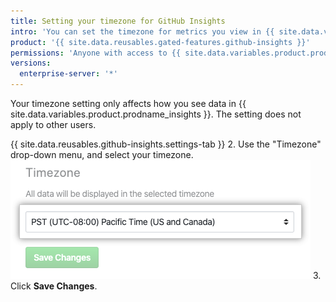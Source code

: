 ```yaml
---
title: Setting your timezone for GitHub Insights
intro: 'You can set the timezone for metrics you view in {{ site.data.variables.product.prodname_insights }}.'
product: '{{ site.data.reusables.gated-features.github-insights }}'
permissions: 'Anyone with access to {{ site.data.variables.product.prodname_insights }} can set their own timezone.'
versions:
  enterprise-server: '*'
---
```


Your timezone setting only affects how you see data in {{ site.data.variables.product.prodname_insights }}. The setting does not apply to other users.

{{ site.data.reusables.github-insights.settings-tab }}
2. Use the "Timezone" drop-down menu, and select your timezone.
  ![Timezone drop-down menu](/assets/images/help/insights/timezone-drop-down.png)
3. Click **Save Changes**.

